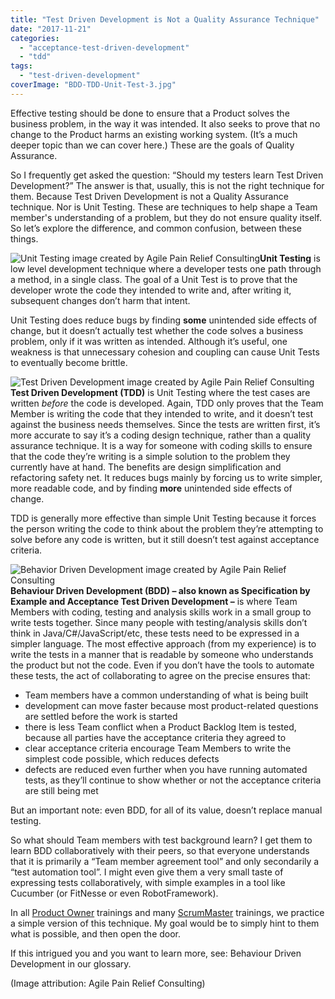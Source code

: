 ```yaml
---
title: "Test Driven Development is Not a Quality Assurance Technique"
date: "2017-11-21"
categories: 
  - "acceptance-test-driven-development"
  - "tdd"
tags: 
  - "test-driven-development"
coverImage: "BDD-TDD-Unit-Test-3.jpg"
---
```


Effective testing should be done to ensure that a Product solves the business problem, in the way it was intended. It also seeks to prove that no change to the Product harms an existing working system. (It’s a much deeper topic than we can cover here.) These are the goals of Quality Assurance.

So I frequently get asked the question: “Should my testers learn Test Driven Development?” The answer is that, usually, this is not the right technique for them. Because Test Driven Development is not a Quality Assurance technique. Nor is Unit Testing. These are techniques to help shape a Team member's understanding of a problem, but they do not ensure quality itself. So let’s explore the difference, and common confusion, between these things.

![Unit Testing image created by Agile Pain Relief Consulting](src/content/blog/test-driven-development-is-not-a-quality-assurance-technique/images/BDD-TDD-Unit-Test-1.jpg)**Unit Testing** is low level development technique where a developer tests one path through a method, in a single class. The goal of a Unit Test is to prove that the developer wrote the code they intended to write and, after writing it, subsequent changes don’t harm that intent.

Unit Testing does reduce bugs by finding **some** unintended side effects of change, but it doesn’t actually test whether the code solves a business problem, only if it was written as intended. Although it’s useful, one weakness is that unnecessary cohesion and coupling can cause Unit Tests to eventually become brittle.

![Test Driven Development image created by Agile Pain Relief Consulting](src/content/blog/test-driven-development-is-not-a-quality-assurance-technique/images/BDD-TDD-Unit-Test-2.jpg)**Test Driven Development (TDD)** is Unit Testing where the test cases are written _before_ the code is developed. Again, TDD only proves that the Team Member is writing the code that they intended to write, and it doesn’t test against the business needs themselves. Since the tests are written first, it’s more accurate to say it’s a coding design technique, rather than a quality assurance technique. It is a way for someone with coding skills to ensure that the code they’re writing is a simple solution to the problem they currently have at hand. The benefits are design simplification and refactoring safety net. It reduces bugs mainly by forcing us to write simpler, more readable code, and by finding **more** unintended side effects of change.

TDD is generally more effective than simple Unit Testing because it forces the person writing the code to think about the problem they’re attempting to solve before any code is written, but it still doesn’t test against acceptance criteria.

![Behavior Driven Development image created by Agile Pain Relief Consulting](src/content/blog/test-driven-development-is-not-a-quality-assurance-technique/images/BDD-TDD-Unit-Test-3.jpg)**Behaviour Driven Development (BDD) – also known as Specification by Example and Acceptance Test Driven Development –** is where Team Members with coding, testing and analysis skills work in a small group to write tests together. Since many people with testing/analysis skills don’t think in Java/C#/JavaScript/etc, these tests need to be expressed in a simpler language. The most effective approach (from my experience) is to write the tests in a manner that is readable by someone who understands the product but not the code. Even if you don’t have the tools to automate these tests, the act of collaborating to agree on the precise ensures that:

- Team members have a common understanding of what is being built
- development can move faster because most product-related questions are settled before the work is started
- there is less Team conflict when a Product Backlog Item is tested, because all parties have the acceptance criteria they agreed to
- clear acceptance criteria encourage Team Members to write the simplest code possible, which reduces defects
- defects are reduced even further when you have running automated tests, as they’ll continue to show whether or not the acceptance criteria are still being met

But an important note: even BDD, for all of its value, doesn’t replace manual testing.

So what should Team members with test background learn? I get them to learn BDD collaboratively with their peers, so that everyone understands that it is primarily a “Team member agreement tool” and only secondarily a “test automation tool”. I might even give them a very small taste of expressing tests collaboratively, with simple examples in a tool like Cucumber (or FitNesse or even RobotFramework).

In all [Product Owner](/certified-scrum-product-owner-cspo-training) trainings and many [ScrumMaster](/certified-scrummaster-csm-training) trainings, we practice a simple version of this technique. My goal would be to simply hint to them what is possible, and then open the door.

If this intrigued you and you want to learn more, see: Behaviour Driven Development in our glossary.

(Image attribution: Agile Pain Relief Consulting)
